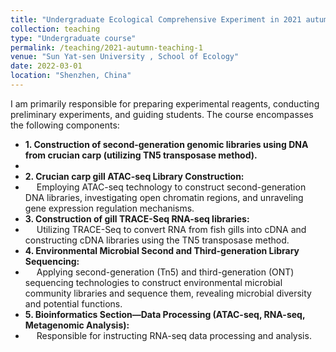 ```yaml
---
title: "Undergraduate Ecological Comprehensive Experiment in 2021 autumn semester"
collection: teaching
type: "Undergraduate course"
permalink: /teaching/2021-autumn-teaching-1
venue: "Sun Yat-sen University , School of Ecology"
date: 2022-03-01
location: "Shenzhen, China"
---
```


I am primarily responsible for preparing experimental reagents, conducting preliminary experiments, and guiding students. The course encompasses the following components:
* **1. Construction of second-generation genomic libraries using DNA from crucian carp (utilizing TN5 transposase method).**
* &emsp; 
* **2. Crucian carp gill ATAC-seq Library Construction:**
* &emsp; Employing ATAC-seq technology to construct second-generation DNA libraries, investigating open chromatin regions, and unraveling gene expression regulation mechanisms.
* **3. Construction of gill TRACE-Seq RNA-seq libraries:**
* &emsp; Utilizing TRACE-Seq to convert RNA from fish gills into cDNA and constructing cDNA libraries using the TN5 transposase method.
* **4. Environmental Microbial Second and Third-generation Library Sequencing:**
* &emsp; Applying second-generation (Tn5) and third-generation (ONT) sequencing technologies to construct environmental microbial community libraries and sequence them, revealing microbial diversity and potential functions.
* **5. Bioinformatics Section—Data Processing (ATAC-seq, RNA-seq, Metagenomic Analysis):**
* &emsp; Responsible for instructing RNA-seq data processing and analysis.
